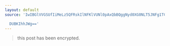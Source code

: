 ```yaml
---
layout: default
source: 'IwIBGlVVGSUfIiMeLz5QFRskIlNFKlVUNl0pAxQbBQggNyd0XG0NLT5JNFg1TC1cXzNIKVJEGltV

  DUBKIhhJWg=='
---
```


> this post has been encrypted.